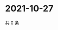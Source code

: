 # 2021-10-27

共 0 条

<!-- BEGIN WEIBO -->
<!-- 最后更新时间 Wed Oct 27 2021 17:11:24 GMT+0800 (China Standard Time) -->

<!-- END WEIBO -->
